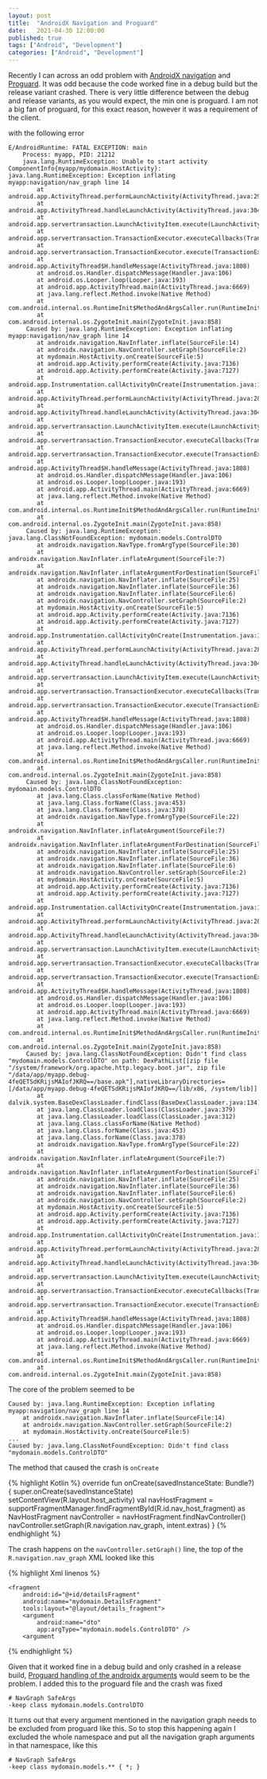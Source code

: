```yaml
---
layout: post
title:  "AndroidX Navigation and Proguard"
date:   2021-04-30 12:00:00
published: true
tags: ["Android", "Development"]
categories: ["Android", "Development"]
---
```


Recently I can across an odd problem with [AndroidX navigation][androidx-navigation-url] and [Proguard][proguard-url]. It was odd because the code worked fine in a debug build but the release variant crashed. There is very little difference between the debug and release variants, as you would expect, the min one is proguard. I am not a big fan of proguard, for this exact reason, however it was a requirement of the client.


 with the following error

```
E/AndroidRuntime: FATAL EXCEPTION: main
    Process: myapp, PID: 21212
    java.lang.RuntimeException: Unable to start activity ComponentInfo{myapp/mydomain.HostActivity}: java.lang.RuntimeException: Exception inflating myapp:navigation/nav_graph line 14
        at android.app.ActivityThread.performLaunchActivity(ActivityThread.java:2913)
        at android.app.ActivityThread.handleLaunchActivity(ActivityThread.java:3048)
        at android.app.servertransaction.LaunchActivityItem.execute(LaunchActivityItem.java:78)
        at android.app.servertransaction.TransactionExecutor.executeCallbacks(TransactionExecutor.java:108)
        at android.app.servertransaction.TransactionExecutor.execute(TransactionExecutor.java:68)
        at android.app.ActivityThread$H.handleMessage(ActivityThread.java:1808)
        at android.os.Handler.dispatchMessage(Handler.java:106)
        at android.os.Looper.loop(Looper.java:193)
        at android.app.ActivityThread.main(ActivityThread.java:6669)
        at java.lang.reflect.Method.invoke(Native Method)
        at com.android.internal.os.RuntimeInit$MethodAndArgsCaller.run(RuntimeInit.java:493)
        at com.android.internal.os.ZygoteInit.main(ZygoteInit.java:858)
     Caused by: java.lang.RuntimeException: Exception inflating myapp:navigation/nav_graph line 14
        at androidx.navigation.NavInflater.inflate(SourceFile:14)
        at androidx.navigation.NavController.setGraph(SourceFile:2)
        at mydomain.HostActivity.onCreate(SourceFile:5)
        at android.app.Activity.performCreate(Activity.java:7136)
        at android.app.Activity.performCreate(Activity.java:7127)
        at android.app.Instrumentation.callActivityOnCreate(Instrumentation.java:1271)
        at android.app.ActivityThread.performLaunchActivity(ActivityThread.java:2893)
        at android.app.ActivityThread.handleLaunchActivity(ActivityThread.java:3048) 
        at android.app.servertransaction.LaunchActivityItem.execute(LaunchActivityItem.java:78) 
        at android.app.servertransaction.TransactionExecutor.executeCallbacks(TransactionExecutor.java:108) 
        at android.app.servertransaction.TransactionExecutor.execute(TransactionExecutor.java:68) 
        at android.app.ActivityThread$H.handleMessage(ActivityThread.java:1808) 
        at android.os.Handler.dispatchMessage(Handler.java:106) 
        at android.os.Looper.loop(Looper.java:193) 
        at android.app.ActivityThread.main(ActivityThread.java:6669) 
        at java.lang.reflect.Method.invoke(Native Method) 
        at com.android.internal.os.RuntimeInit$MethodAndArgsCaller.run(RuntimeInit.java:493) 
        at com.android.internal.os.ZygoteInit.main(ZygoteInit.java:858) 
     Caused by: java.lang.RuntimeException: java.lang.ClassNotFoundException: mydomain.models.ControlDTO
        at androidx.navigation.NavType.fromArgType(SourceFile:30)
        at androidx.navigation.NavInflater.inflateArgument(SourceFile:7)
        at androidx.navigation.NavInflater.inflateArgumentForDestination(SourceFile:3)
        at androidx.navigation.NavInflater.inflate(SourceFile:25)
        at androidx.navigation.NavInflater.inflate(SourceFile:36)
        at androidx.navigation.NavInflater.inflate(SourceFile:6)
        at androidx.navigation.NavController.setGraph(SourceFile:2) 
        at mydomain.HostActivity.onCreate(SourceFile:5) 
        at android.app.Activity.performCreate(Activity.java:7136) 
        at android.app.Activity.performCreate(Activity.java:7127) 
        at android.app.Instrumentation.callActivityOnCreate(Instrumentation.java:1271) 
        at android.app.ActivityThread.performLaunchActivity(ActivityThread.java:2893) 
        at android.app.ActivityThread.handleLaunchActivity(ActivityThread.java:3048) 
        at android.app.servertransaction.LaunchActivityItem.execute(LaunchActivityItem.java:78) 
        at android.app.servertransaction.TransactionExecutor.executeCallbacks(TransactionExecutor.java:108) 
        at android.app.servertransaction.TransactionExecutor.execute(TransactionExecutor.java:68) 
        at android.app.ActivityThread$H.handleMessage(ActivityThread.java:1808) 
        at android.os.Handler.dispatchMessage(Handler.java:106) 
        at android.os.Looper.loop(Looper.java:193) 
        at android.app.ActivityThread.main(ActivityThread.java:6669) 
        at java.lang.reflect.Method.invoke(Native Method) 
        at com.android.internal.os.RuntimeInit$MethodAndArgsCaller.run(RuntimeInit.java:493) 
        at com.android.internal.os.ZygoteInit.main(ZygoteInit.java:858) 
     Caused by: java.lang.ClassNotFoundException: mydomain.models.ControlDTO
        at java.lang.Class.classForName(Native Method)
        at java.lang.Class.forName(Class.java:453)
        at java.lang.Class.forName(Class.java:378)
        at androidx.navigation.NavType.fromArgType(SourceFile:22)
        at androidx.navigation.NavInflater.inflateArgument(SourceFile:7) 
        at androidx.navigation.NavInflater.inflateArgumentForDestination(SourceFile:3) 
        at androidx.navigation.NavInflater.inflate(SourceFile:25) 
        at androidx.navigation.NavInflater.inflate(SourceFile:36) 
        at androidx.navigation.NavInflater.inflate(SourceFile:6) 
        at androidx.navigation.NavController.setGraph(SourceFile:2) 
        at mydomain.HostActivity.onCreate(SourceFile:5) 
        at android.app.Activity.performCreate(Activity.java:7136) 
        at android.app.Activity.performCreate(Activity.java:7127) 
        at android.app.Instrumentation.callActivityOnCreate(Instrumentation.java:1271) 
        at android.app.ActivityThread.performLaunchActivity(ActivityThread.java:2893) 
        at android.app.ActivityThread.handleLaunchActivity(ActivityThread.java:3048) 
        at android.app.servertransaction.LaunchActivityItem.execute(LaunchActivityItem.java:78) 
        at android.app.servertransaction.TransactionExecutor.executeCallbacks(TransactionExecutor.java:108) 
        at android.app.servertransaction.TransactionExecutor.execute(TransactionExecutor.java:68) 
        at android.app.ActivityThread$H.handleMessage(ActivityThread.java:1808) 
        at android.os.Handler.dispatchMessage(Handler.java:106) 
        at android.os.Looper.loop(Looper.java:193) 
        at android.app.ActivityThread.main(ActivityThread.java:6669) 
        at java.lang.reflect.Method.invoke(Native Method) 
        at com.android.internal.os.RuntimeInit$MethodAndArgsCaller.run(RuntimeInit.java:493) 
        at com.android.internal.os.ZygoteInit.main(ZygoteInit.java:858) 
     Caused by: java.lang.ClassNotFoundException: Didn't find class "mydomain.models.ControlDTO" on path: DexPathList[[zip file "/system/framework/org.apache.http.legacy.boot.jar", zip file "/data/app/myapp.debug-4feQETSdKRijsMAIofJKRQ==/base.apk"],nativeLibraryDirectories=[/data/app/myapp.debug-4feQETSdKRijsMAIofJKRQ==/lib/x86, /system/lib]]
        at dalvik.system.BaseDexClassLoader.findClass(BaseDexClassLoader.java:134)
        at java.lang.ClassLoader.loadClass(ClassLoader.java:379)
        at java.lang.ClassLoader.loadClass(ClassLoader.java:312)
        at java.lang.Class.classForName(Native Method) 
        at java.lang.Class.forName(Class.java:453) 
        at java.lang.Class.forName(Class.java:378) 
        at androidx.navigation.NavType.fromArgType(SourceFile:22) 
        at androidx.navigation.NavInflater.inflateArgument(SourceFile:7) 
        at androidx.navigation.NavInflater.inflateArgumentForDestination(SourceFile:3) 
        at androidx.navigation.NavInflater.inflate(SourceFile:25) 
        at androidx.navigation.NavInflater.inflate(SourceFile:36) 
        at androidx.navigation.NavInflater.inflate(SourceFile:6) 
        at androidx.navigation.NavController.setGraph(SourceFile:2) 
        at mydomain.HostActivity.onCreate(SourceFile:5) 
        at android.app.Activity.performCreate(Activity.java:7136) 
        at android.app.Activity.performCreate(Activity.java:7127) 
        at android.app.Instrumentation.callActivityOnCreate(Instrumentation.java:1271) 
        at android.app.ActivityThread.performLaunchActivity(ActivityThread.java:2893) 
        at android.app.ActivityThread.handleLaunchActivity(ActivityThread.java:3048) 
        at android.app.servertransaction.LaunchActivityItem.execute(LaunchActivityItem.java:78) 
        at android.app.servertransaction.TransactionExecutor.executeCallbacks(TransactionExecutor.java:108) 
        at android.app.servertransaction.TransactionExecutor.execute(TransactionExecutor.java:68) 
        at android.app.ActivityThread$H.handleMessage(ActivityThread.java:1808) 
        at android.os.Handler.dispatchMessage(Handler.java:106) 
        at android.os.Looper.loop(Looper.java:193) 
        at android.app.ActivityThread.main(ActivityThread.java:6669) 
        at java.lang.reflect.Method.invoke(Native Method) 
        at com.android.internal.os.RuntimeInit$MethodAndArgsCaller.run(RuntimeInit.java:493) 
        at com.android.internal.os.ZygoteInit.main(ZygoteInit.java:858) 
```

The core of the problem seemed to be

```
Caused by: java.lang.RuntimeException: Exception inflating myapp:navigation/nav_graph line 14
    at androidx.navigation.NavInflater.inflate(SourceFile:14)
    at androidx.navigation.NavController.setGraph(SourceFile:2)
    at mydomain.HostActivity.onCreate(SourceFile:5)
...
Caused by: java.lang.ClassNotFoundException: Didn't find class "mydomain.models.ControlDTO"
```

The method that caused the crash is `onCreate`

{% highlight Kotlin %}
    override fun onCreate(savedInstanceState: Bundle?) {
        super.onCreate(savedInstanceState)
        setContentView(R.layout.host_activity)
        val navHostFragment = supportFragmentManager.findFragmentById(R.id.nav_host_fragment) as NavHostFragment
        navController = navHostFragment.findNavController()
        navController.setGraph(R.navigation.nav_graph, intent.extras)
    }
{% endhighlight %}

The crash happens on the `navController.setGraph()` line, the top of the `R.navigation.nav_graph` XML looked like this

{% highlight Xml linenos %}
<?xml version="1.0" encoding="utf-8"?>
<navigation xmlns:android="http://schemas.android.com/apk/res/android"
    xmlns:app="http://schemas.android.com/apk/res-auto"
    xmlns:tools="http://schemas.android.com/tools"
    android:id="@+id/nav_graph"
    app:startDestination="@id/detailsFragment">

    <fragment
        android:id="@+id/detailsFragment"
        android:name="mydomain.DetailsFragment"
        tools:layout="@layout/details_fragment">
        <argument
            android:name="dto"
            app:argType="mydomain.models.ControlDTO" />
        <argument
{% endhighlight %}

Given that it worked fine in a debug build and only crashed in a release build, [Proguard handling of the androidx arguments][androidx-arguments-url] would seem to be the problem. I added this to the proguard file and the crash was fixed

```
# NavGraph SafeArgs
-keep class mydomain.models.ControlDTO
```

It turns out that every argument mentioned in the navigation graph needs to be excluded from proguard like this. So to stop this happening again I excluded the whole namespace and put all the navigation graph arguments in that namespace, like this

```
# NavGraph SafeArgs
-keep class mydomain.models.** { *; }
```




[androidx-navigation-url]:			https://developer.android.com/guide/navigation/navigation-getting-started
[proguard-url]:                     https://www.guardsquare.com/proguard
[androidx-arguments-url]:           https://developer.android.com/guide/navigation/navigation-pass-data


